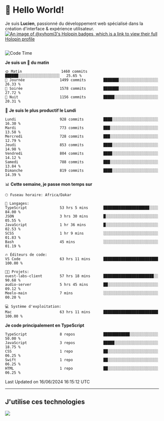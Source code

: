 # 👋 Hello World!

Je suis **Lucien**, passionné du développement web spécialisé dans la création d'interface & expérience utilisateur.
[![An image of @xyhomi3's Holopin badges, which is a link to view their full Holopin profile](https://holopin.me/xyhomi3)](https://holopin.io/@xyhomi3)

##

<!--START_SECTION:waka-->
![Code Time](http://img.shields.io/badge/Code%20Time-1%2C368%20hrs%2039%20mins-blue)

**Je suis un 🐤 du matin** 

```text
🌞 Matin                  1460 commits        ██████░░░░░░░░░░░░░░░░░░░   25.65 % 
🌆 Journée                1499 commits        ███████░░░░░░░░░░░░░░░░░░   26.33 % 
🌃 Soirée                 1578 commits        ███████░░░░░░░░░░░░░░░░░░   27.72 % 
🌙 Nuit                   1156 commits        █████░░░░░░░░░░░░░░░░░░░░   20.31 % 
```
📅 **Je suis le plus productif le Lundi** 

```text
Lundi                    928 commits         ████░░░░░░░░░░░░░░░░░░░░░   16.30 % 
Mardi                    773 commits         ███░░░░░░░░░░░░░░░░░░░░░░   13.58 % 
Mercredi                 728 commits         ███░░░░░░░░░░░░░░░░░░░░░░   12.79 % 
Jeudi                    853 commits         ████░░░░░░░░░░░░░░░░░░░░░   14.98 % 
Vendredi                 804 commits         ████░░░░░░░░░░░░░░░░░░░░░   14.12 % 
Samedi                   788 commits         ███░░░░░░░░░░░░░░░░░░░░░░   13.84 % 
Dimanche                 819 commits         ████░░░░░░░░░░░░░░░░░░░░░   14.39 % 
```


📊 **Cette semaine, je passe mon temps sur** 

```text
🕑︎ Fuseau horaire: Africa/Dakar

💬 Langages: 
TypeScript               53 hrs 5 mins       █████████████████████░░░░   84.00 % 
JSON                     3 hrs 30 mins       █░░░░░░░░░░░░░░░░░░░░░░░░   05.55 % 
JavaScript               1 hr 36 mins        █░░░░░░░░░░░░░░░░░░░░░░░░   02.53 % 
SCSS                     1 hr 9 mins         ░░░░░░░░░░░░░░░░░░░░░░░░░   01.83 % 
Bash                     45 mins             ░░░░░░░░░░░░░░░░░░░░░░░░░   01.19 % 

🔥 Éditeurs de code: 
VS Code                  63 hrs 11 mins      █████████████████████████   100.00 % 

🐱‍💻 Projets: 
ouest-labs-client        57 hrs 18 mins      ███████████████████████░░   90.68 % 
audio-server             5 hrs 45 mins       ██░░░░░░░░░░░░░░░░░░░░░░░   09.12 % 
Meelo-main               7 mins              ░░░░░░░░░░░░░░░░░░░░░░░░░   00.20 % 

💻 Système d'exploitation: 
Mac                      63 hrs 11 mins      █████████████████████████   100.00 % 
```

**Je code principalement en TypeScript** 

```text
TypeScript               8 repos             ████████████░░░░░░░░░░░░░   50.00 % 
JavaScript               3 repos             █████░░░░░░░░░░░░░░░░░░░░   18.75 % 
CSS                      1 repo              ██░░░░░░░░░░░░░░░░░░░░░░░   06.25 % 
Swift                    1 repo              ██░░░░░░░░░░░░░░░░░░░░░░░   06.25 % 
HTML                     1 repo              ██░░░░░░░░░░░░░░░░░░░░░░░   06.25 % 
```




 Last Updated on 16/06/2024 16:15:12 UTC
<!--END_SECTION:waka-->
---

## J'utilise ces technologies

<p align="left">
  <a href="https://skillicons.dev">
    <img src="https://skillicons.dev/icons?i=ts,js,md,scss,tailwind,react,docker,express,astro,vite,nextjs,vercel,figma,ableton" />
  </a>
</p>

